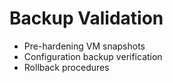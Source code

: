 # Backup Validation
- Pre-hardening VM snapshots
- Configuration backup verification
- Rollback procedures
